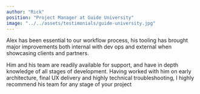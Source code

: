 ```yaml
---
author: "Rick"
position: "Project Manager at Guide University"
image: "../../assets/testimonials/guide-university.jpg"
---
```


Alex has been essential to our workflow process, his tooling has brought major improvements both internal with dev ops and external when showcasing clients and partners.

Him and his team are readily available for support, and have in depth knowledge of all stages of development. Having worked with him on early architecture, final UX delivery and highly technical troubleshooting, I highly recommend his team for any stage of your project
